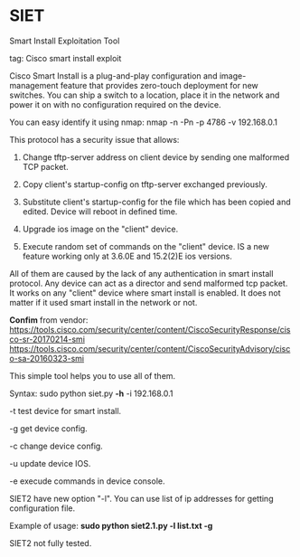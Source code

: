# SIET
Smart Install Exploitation Tool

tag: Cisco smart install exploit

Cisco Smart Install is a plug-and-play configuration and image-management feature that provides zero-touch deployment for new switches. You can ship a switch to a location, place it in the network and power it on with no configuration required on the device.

You can easy identify it using nmap: 
nmap -n -Pn -p 4786 -v 192.168.0.1

This protocol has a security issue that allows:

1. Change tftp-server address on client device by sending one malformed TCP packet.

2. Copy client's startup-config on tftp-server exchanged previously.

3. Substitute client's startup-config for the file which has been copied and edited. Device will reboot in defined time.

4. Upgrade ios image on the "client" device.

5. Execute random set of commands on the "client" device. IS a new feature working only at 3.6.0E and 15.2(2)E ios versions. 


All of them are caused by the lack of any authentication in smart install protocol. Any device can act as a director and send malformed tcp packet. It works on any "client" device where smart install is enabled. It does not matter if it used smart install in the network or not.

**Confim** from vendor: https://tools.cisco.com/security/center/content/CiscoSecurityResponse/cisco-sr-20170214-smi
                        https://tools.cisco.com/security/center/content/CiscoSecurityAdvisory/cisco-sa-20160323-smi

This simple tool helps you to use all of them.

Syntax: sudo python siet.py **-h** -i 192.168.0.1

  -t  test device for smart install.
  
  -g  get device config.
  
  -c  change device config.
  
  -u  update device IOS.
  
  -e  execude commands in device console.




SIET2 have new option "-l". You can use list of ip addresses for getting configuration file.

Example of usage: **sudo python siet2.1.py -l list.txt -g**

SIET2 not fully tested.
